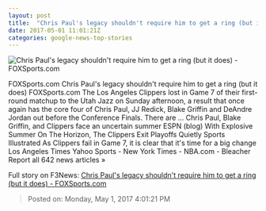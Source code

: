 ```yaml
---
layout: post
title:  "Chris Paul's legacy shouldn't require him to get a ring (but it does) - FOXSports.com"
date: 2017-05-01 11:01:21Z
categories: google-news-top-stories
---
```


![Chris Paul's legacy shouldn't require him to get a ring (but it does) - FOXSports.com](http://b.fssta.com/uploads/2017/01/chris-paul-clippers-nba-top-100.vresize.1200.630.high.0.jpg)

FOXSports.com Chris Paul's legacy shouldn't require him to get a ring (but it does) FOXSports.com The Los Angeles Clippers lost in Game 7 of their first-round matchup to the Utah Jazz on Sunday afternoon, a result that once again has the core four of Chris Paul, JJ Redick, Blake Griffin and DeAndre Jordan out before the Conference Finals. There are ... Chris Paul, Blake Griffin, and Clippers face an uncertain summer ESPN (blog) With Explosive Summer On The Horizon, The Clippers Exit Playoffs Quietly Sports Illustrated As Clippers fail in Game 7, it is clear that it's time for a big change Los Angeles Times Yahoo Sports - New York Times - NBA.com - Bleacher Report all 642 news articles »


Full story on F3News: [Chris Paul's legacy shouldn't require him to get a ring (but it does) - FOXSports.com](http://www.f3nws.com/n/PNDtkD)

> Posted on: Monday, May 1, 2017 4:01:21 PM
